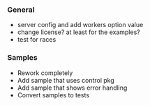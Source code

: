 ### General
- server config and add workers option value
- change license? at least for the examples?
- test for races

### Samples
- Rework completely
- Add sample that uses control pkg
- Add sample that shows error handling
- Convert samples to tests